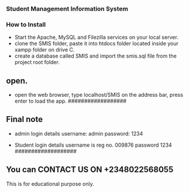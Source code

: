 ### Student Management Information System

### How to Install

- Start the Apache, MySQL and Filezilla services on your local server.
- clone the SMIS folder, paste it into htdocs folder located inside your xampp folder on drive C.
- create a database called SMIS and import the smis.sql file from the project root folder.

## open.
- open the web browser, type localhost/SMIS on the address bar, press enter to load the app.
##################

## Final note
- admin login details
username: admin
password: 1234

- Student login details
username is reg no. 009876
password 1234
###################

## You can CONTACT US ON +2348022568055
This is for educational purpose only.
